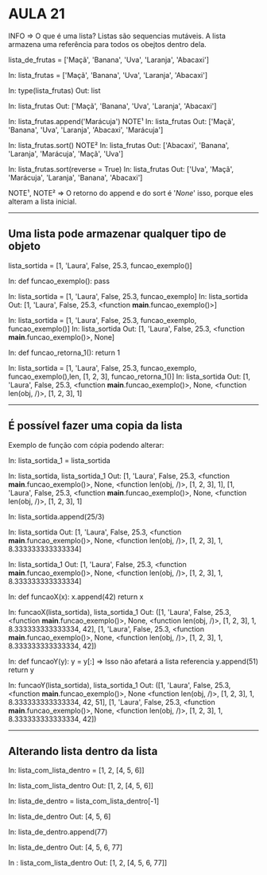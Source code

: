 # AULA 21

INFO => O que é uma lista? Listas são sequencias mutáveis. A lista armazena uma referência para todos os obejtos dentro dela.

lista_de_frutas = ['Maçã', 'Banana', 'Uva', 'Laranja', 'Abacaxi']

In: lista_frutas = ['Maçã', 'Banana', 'Uva', 'Laranja', 'Abacaxi']

In: type(lista_frutas)
Out:
    list

In: lista_frutas
Out:
    ['Maçã', 'Banana', 'Uva', 'Laranja', 'Abacaxi']

In: lista_frutas.append('Marácuja') NOTE¹
In: lista_frutas
Out:
    ['Maçã', 'Banana', 'Uva', 'Laranja', 'Abacaxi', 'Marácuja']

In: lista_frutas.sort() NOTE²
In: lista_frutas
Out:
    ['Abacaxi', 'Banana', 'Laranja', 'Marácuja', 'Maçã', 'Uva']

In: lista_frutas.sort(reverse = True)
In: lista_frutas
Out:
    ['Uva', 'Maçã', 'Marácuja', 'Laranja', 'Banana', 'Abacaxi']

NOTE¹, NOTE² => O retorno do append e do sort é '*None*' isso, porque eles alteram a lista inicial.

---

## Uma lista pode armazenar qualquer tipo de objeto

lista_sortida = [1, 'Laura', False, 25.3, funcao_exemplo()]

In: def funcao_exemplo():
        pass

In: lista_sortida = [1, 'Laura', False, 25.3, funcao_exemplo]
In: lista_sortida
Out:
    [1, 'Laura', False, 25.3, <function __main__.funcao_exemplo()>]

In: lista_sortida = [1, 'Laura', False, 25.3, funcao_exemplo, funcao_exemplo()]
In: lista_sortida
Out:
    [1, 'Laura', False, 25.3, <function __main__.funcao_exemplo()>, None]

In: def funcao_retorna_1():
        return 1

In: lista_sortida = [1, 'Laura', False, 25.3, funcao_exemplo, funcao_exemplo(),len, [1, 2, 3], funcao_retorna_1()]
In: lista_sortida
Out:
    [1,
     'Laura',
     False,
     25.3,
     <function __main__.funcao_exemplo()>,
     None,
     <function len(obj, /)>,
     [1, 2, 3],
     1]

---

## É possível fazer uma copia da lista

Exemplo de função com cópia podendo alterar:

In: lista_sortida_1 = lista_sortida

In: lista_sortida, lista_sortida_1
Out:
    [1,
     'Laura',
     False,
     25.3,
     <function __main__.funcao_exemplo()>,
     None,
     <function len(obj, /)>,
     [1, 2, 3],
     1],
    [1,
     'Laura',
     False,
     25.3,
     <function __main__.funcao_exemplo()>,
     None,
     <function len(obj, /)>,
     [1, 2, 3],
     1]

In: lista_sortida.append(25/3)

In: lista_sortida
Out:
    [1,
     'Laura',
     False,
     25.3,
     <function __main__.funcao_exemplo()>,
     None,
     <function len(obj, /)>,
     [1, 2, 3],
     1,
     8.333333333333334]

In: lista_sortida_1
Out:
    [1,
     'Laura',
     False,
     25.3,
     <function __main__.funcao_exemplo()>,
     None,
     <function len(obj, /)>,
     [1, 2, 3],
     1,
     8.333333333333334]

In: def funcaoX(x):
        x.append(42)
        return x

In: funcaoX(lista_sortida), lista_sortida_1
Out:
    ([1,
      'Laura',
      False,
      25.3,
      <function __main__.funcao_exemplo()>,
      None,
      <function len(obj, /)>,
      [1, 2, 3],
      1,
      8.333333333333334,
      42],
     [1,
      'Laura',
      False,
      25.3,
      <function __main__.funcao_exemplo()>,
      None,
      <function len(obj, /)>,
      [1, 2, 3],
      1,
      8.333333333333334,
      42])

In: def funcaoY(y):
        y = y[:] => Isso não afetará a lista referencia
        y.append(51)
        return y

In: funcaoY(lista_sortida), lista_sortida_1
Out:
    ([1,
      'Laura',
      False,
      25.3,
      <function __main__.funcao_exemplo()>,
      None
      <function len(obj, /)>,
      [1, 2, 3],
      1,
      8.333333333333334,
      42,
      51],
     [1,
      'Laura',
      False,
      25.3,
      <function __main__.funcao_exemplo()>,
      None,
      <function len(obj, /)>,
      [1, 2, 3],
      1,
      8.333333333333334,
      42])

---

## Alterando lista dentro da lista

In: lista_com_lista_dentro = [1, 2, [4, 5, 6]]

In: lista_com_lista_dentro
Out:
    [1, 2, [4, 5, 6]]

In: lista_de_dentro = lista_com_lista_dentro[-1]

In: lista_de_dentro
Out:
    [4, 5, 6]

In: lista_de_dentro.append(77)

In: lista_de_dentro
Out:
    [4, 5, 6, 77]

In : lista_com_lista_dentro
Out:
    [1, 2, [4, 5, 6, 77]]
